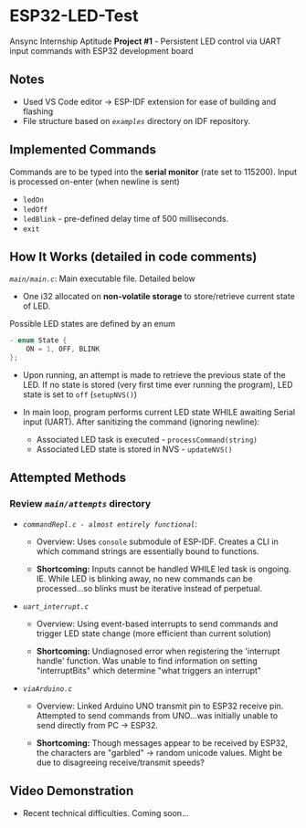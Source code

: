 # ESP32-LED-Test
 
Ansync Internship Aptitude **Project #1** - Persistent LED control via UART input commands with ESP32 development board  

## Notes
- Used VS Code editor -> ESP-IDF extension for ease of building and flashing  
- File structure based on *`examples`* directory on IDF repository.

## Implemented Commands
Commands are to be typed into the **serial monitor** (rate set to 115200). Input is processed on-enter (when newline is sent)

- `ledOn` 
- `ledOff` 
- `ledBlink` - pre-defined delay time of 500 milliseconds. 
- `exit`

## How It Works (detailed in code comments)
*`main/main.c`*: Main executable file. Detailed below
- One i32 allocated on **non-volatile storage** to store/retrieve current state of LED. 

Possible LED states are defined by an enum  
```c
- enum State {
    ON = 1, OFF, BLINK
};
```

- Upon running, an attempt is made to retrieve the previous state of the LED. If no state is stored (very first time ever running the program), LED state is set to `off` (`setupNVS()`) 

- In main loop, program performs current LED state WHILE awaiting Serial input (UART). After sanitizing the command (ignoring newline):  
    -  Associated LED task is executed - `processCommand(string)`  
    -  Associated LED state is stored in NVS - `updateNVS()`

## Attempted Methods
### Review *`main/attempts`* directory

- *`commandRepl.c - almost entirely functional`*:
    - Overview: Uses `console` submodule of ESP-IDF. Creates a CLI in which command strings are essentially bound to functions. 

    - **Shortcoming:** Inputs cannot be handled WHILE led task is ongoing. IE. While LED is blinking away, no new commands can be processed...so blinks must be iterative instead of perpetual.
- *`uart_interrupt.c`*
    - Overview: Using event-based interrupts to send commands and trigger LED state change (more efficient than current solution)

    - **Shortcoming:** Undiagnosed error when registering the 'interrupt handle' function. Was unable to find information on setting "interruptBits" which determine "what triggers an interrupt"
- *`viaArduino.c`*
    - Overview: Linked Arduino UNO transmit pin to ESP32 receive pin. Attempted to send commands from UNO...was initially unable to send directly from PC -> ESP32.
    
    - **Shortcoming:** Though messages appear to be received by ESP32, the characters are "garbled" -> random unicode values. Might be due to disagreeing receive/transmit speeds?


## Video Demonstration
- Recent technical difficulties. Coming soon...
